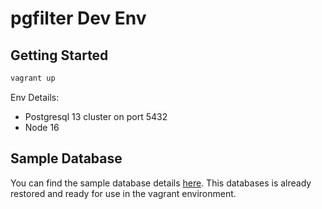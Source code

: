 # pgfilter Dev Env

## Getting Started

```bash
vagrant up
```

Env Details:

- Postgresql 13 cluster on port 5432
- Node 16

## Sample Database

You can find the sample database details [here](https://www.postgresqltutorial.com/postgresql-sample-database/). This databases is already restored and ready for use in the vagrant environment.
